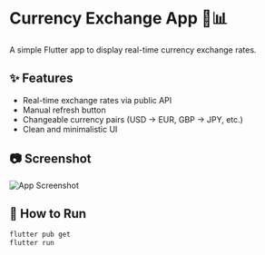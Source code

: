 # Currency Exchange App 🏦📊

A simple Flutter app to display real-time currency exchange rates.

## ✨ Features
- Real-time exchange rates via public API
- Manual refresh button
- Changeable currency pairs (USD → EUR, GBP → JPY, etc.)
- Clean and minimalistic UI

## 📷 Screenshot
![App Screenshot](screenshot.png)

## 🚀 How to Run
```bash
flutter pub get
flutter run
